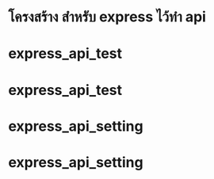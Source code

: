 # โครงสร้าง สำหรับ express ไว้ทำ api 
# express_api_test
# express_api_test
# express_api_setting
# express_api_setting
